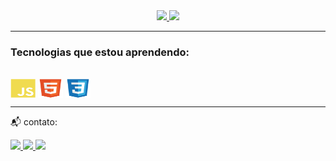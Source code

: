 <div align="center">  
  <a href="https://github.com/daiisantos">
<img height="180em" src="https://github-readme-stats.vercel.app/api?username=daiisantos&show_icons=true&theme=tokyonight"/>
    <img height="180em" src="https://github-readme-stats.vercel.app/api/top-langs/?username=daiisantos&layout=compact&langs_count=6&theme=tokyonight"/>
  </a>
</div>

---

### Tecnologias que estou aprendendo:
<div style="display: inline_block"><br>
  <img align="center" alt="JavaScript" height="30" width="40" src="https://raw.githubusercontent.com/devicons/devicon/master/icons/javascript/javascript-plain.svg">
  <img align="center" alt="HTML5" height="30" width="40" src="https://raw.githubusercontent.com/devicons/devicon/master/icons/html5/html5-original.svg">
  <img align="center" alt="CSS3" height="30" width="40" src="https://raw.githubusercontent.com/devicons/devicon/master/icons/css3/css3-original.svg">
</div>

---

📬 contato:
<div>
  <a href="https://instagram.com/____daiiane____" target="_blank">
    <img src="https://img.shields.io/badge/-Instagram-%23E4405F?style=for-the-badge&logo=instagram&logoColor=white">
  </a>
  <a href="mailto:daianesantos2k@gmail.com">
    <img src="https://img.shields.io/badge/-Gmail-%23333?style=for-the-badge&logo=gmail&logoColor=white">
  </a>
  <a href="https://www.linkedin.com/in/daiane-santos-de-oliveira-512050359/" target="_blank">
    <img src="https://img.shields.io/badge/-LinkedIn-%230077B5?style=for-the-badge&logo=linkedin&logoColor=white">
  </a>
</div>

